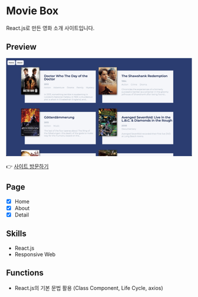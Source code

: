 # Movie Box

React.js로 만든 영화 소개 사이트입니다.

## Preview

<img src="fullpage.png" width="700" />

👉 [사이트 방문하기](http://www.naver.com)

## Page

- [x] Home
- [x] About
- [x] Detail

## Skills

- React.js
- Responsive Web

## Functions

- React.js의 기본 문법 활용 (Class Component, Life Cycle, axios)

